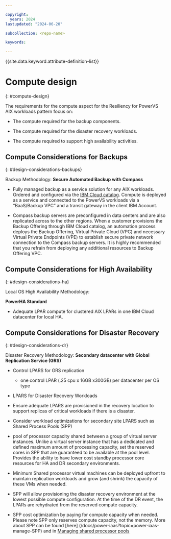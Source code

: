 ```yaml
---

copyright:
  years: 2024
lastupdated: "2024-06-20"

subcollection: <repo-name>

keywords:

---
```


{{site.data.keyword.attribute-definition-list}}

# Compute design 
{: #compute-design}


The requirements for the compute aspect for the Resiliency for PowerVS AIX workloads pattern focus on:

-   The compute required for the backup components.

-   The compute required for the disaster recovery workloads.

-   The compute required to support high availability activities.

## Compute Considerations for Backups
{: #design-considerations-backups}

Backup Methodology: **Secure Automated Backup with Compass**

-   Fully managed backup as a service solution for any AIX workloads. Ordered and configured via the [IBM Cloud catalog](https://cloud.ibm.com/catalog/services/secure-automated-backup-with-compass?catalog_query=aHR0cHM6Ly9jbG91ZC5pYm0uY29tL2NhdGFsb2c%2FY2F0ZWdvcnk9c3RvcmFnZQ%3D%3D). Compute is deployed as a service and connected to the PowerVS workloads via a “BaaS/Backup VPC” and a transit gateway in the client IBM Account.

-   Compass backup servers are preconfigured in data centers and are also replicated across to the other regions. When a customer provisions the Backup Offering through IBM Cloud catalog, an automation process deploys the Backup Offering, Virtual Private Cloud (VPC) and necessary Virtual Private Endpoints (VPE) to establish secure private network connection to the Compass backup servers. It is highly recommended that you refrain from deploying any additional resources to Backup Offering VPC.

## Compute Considerations for High Availability
{: #design-considerations-ha}


Local OS High Availability Methodology:

**PowerHA Standard**

-   Adequate LPAR compute for clustered AIX LPARs in one IBM Cloud datacenter for local HA.

## Compute Considerations for Disaster Recovery
{: #design-considerations-dr}

Disaster Recovery Methodology: **Secondary datacenter with Global Replication Service (GRS)**

-   Control LPARS for GRS replication

    -   one control LPAR (.25 cpu x 16GB x300GB) per datacenter per OS type

-   LPARS for Disaster Recovery Workloads

-   Ensure adequate LPARS are provisioned in the recovery location to support replicas of critical workloads if there is a disaster.

-   Consider workload optimizations for secondary site LPARS such as Shared Process Pools (SPP)

-   pool of processor capacity shared between a group of virtual server instances. Unlike a virtual server instance that has a dedicated and defined maximum amount of processing capacity, set the reserved cores in SPP that are guaranteed to be available at the pool level. Provides the ability to have lower cost standby processor core resources for HA and DR secondary environments.

-   Minimum Shared processor virtual machines can be deployed upfront to maintain replication workloads and grow (and shrink) the capacity of these VMs when needed.

-   SPP will allow provisioning the disaster recovery environment at the lowest possible compute configuration. At the time of the DR event, the LPARs are rehydrated from the reserved compute capacity.

-   SPP cost optimization by paying for compute capacity when needed. Please note SPP only reserves compute capacity, not the memory. More about SPP can be found [here] (/docs/power-iaas?topic=power-iaas-manage-SPP) and in [Managing shared processor pools](/docs/en/power9?topic=systems-managing-shared-processor-pools)
